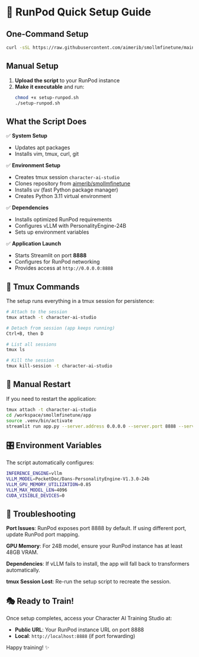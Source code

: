 # 🚀 RunPod Quick Setup Guide

## One-Command Setup

```bash
curl -sSL https://raw.githubusercontent.com/aimerib/smollmfinetune/main/app/setup-runpod.sh | bash
```

## Manual Setup

1. **Upload the script** to your RunPod instance
2. **Make it executable** and run:
   ```bash
   chmod +x setup-runpod.sh
   ./setup-runpod.sh
   ```

## What the Script Does

✅ **System Setup**
- Updates apt packages
- Installs vim, tmux, curl, git

✅ **Environment Setup**  
- Creates tmux session `character-ai-studio`
- Clones repository from [aimerib/smollmfinetune](https://github.com/aimerib/smollmfinetune.git)
- Installs uv (fast Python package manager)
- Creates Python 3.11 virtual environment

✅ **Dependencies**
- Installs optimized RunPod requirements
- Configures vLLM with PersonalityEngine-24B
- Sets up environment variables

✅ **Application Launch**
- Starts Streamlit on port **8888**
- Configures for RunPod networking
- Provides access at `http://0.0.0.0:8888`

## 🎯 Tmux Commands

The setup runs everything in a tmux session for persistence:

```bash
# Attach to the session
tmux attach -t character-ai-studio

# Detach from session (app keeps running)
Ctrl+B, then D

# List all sessions
tmux ls

# Kill the session
tmux kill-session -t character-ai-studio
```

## 🔧 Manual Restart

If you need to restart the application:

```bash
tmux attach -t character-ai-studio
cd /workspace/smollmfinetune/app
source .venv/bin/activate
streamlit run app.py --server.address 0.0.0.0 --server.port 8888 --server.enableCORS false --server.enableXsrfProtection false
```

## 🎛️ Environment Variables

The script automatically configures:

```bash
INFERENCE_ENGINE=vllm
VLLM_MODEL=PocketDoc/Dans-PersonalityEngine-V1.3.0-24b
VLLM_GPU_MEMORY_UTILIZATION=0.85
VLLM_MAX_MODEL_LEN=4096
CUDA_VISIBLE_DEVICES=0
```

## 🚨 Troubleshooting

**Port Issues**: RunPod exposes port 8888 by default. If using different port, update RunPod port mapping.

**GPU Memory**: For 24B model, ensure your RunPod instance has at least 48GB VRAM.

**Dependencies**: If vLLM fails to install, the app will fall back to transformers automatically.

**tmux Session Lost**: Re-run the setup script to recreate the session.

## 🎭 Ready to Train!

Once setup completes, access your Character AI Training Studio at:
- **Public URL**: Your RunPod instance URL on port 8888
- **Local**: `http://localhost:8888` (if port forwarding)

Happy training! ✨ 